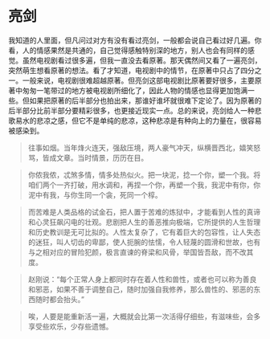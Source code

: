 # 亮剑

我知道的人里面，但凡问过对方有没有看过亮剑，一般都会说自己看过好几遍。你看，人的情感果然是共通的，自己觉得感触特别深的地方，别人也会有同样的感觉。虽然电视剧看过很多遍，但我一直没去看原著。那天偶然间又看了一遍亮剑，突然萌生想看原著的想法。看了才知道，电视剧中的情节，在原著中只占了四分之一。一般来说，电视剧很难超越原著。但亮剑这部电视剧比原著要好很多，主要原著中匆匆一笔带过的地方被电视剧所细化了，因此人物的情感也显得更加饱满一些。但如果把原著的后半部分也拍出来，那谁好谁坏就很难下定论了。因为原著的后半部分比前半部分要精彩很多，也更接近现实一点。总的来说，亮剑给人一种悲歌易水的悲凉之感，但它不是单纯的悲凉，这种悲凉是有种向上的力量在，很容易被感染到。

> 往事如烟。当年烽火连天，强敌压境，两人豪气冲天，纵横晋西北，嬉笑怒骂，皆成文章。当时情景，历历在目。

> 你侬我侬，忒煞多情，情多处热似火。把一块泥，捻一个你，塑一个我。将咱们两个一齐打破，用水调和，再捏一个你，再塑一个我，我泥中有你，你泥中有我，与你生同一个衾，死同一个椁。

> 而苦难是人类品格的试金石，把人置于苦难的炼狱中，才能看到人性的真谛和心灵狂飙闪电的壮观。悲剧把人生的善恶推向极端，它所提供的人生哲理和历史教训是无可比拟的。人性太复杂了，它有着巨大的包容性，让人失态的迷狂，叫人切齿的卑鄙，使人扼腕的怯懦，令人轻蔑的圆滑和世故，也有与之相对应的冒险犯颜，极言直谏的脊梁和风骨，举国皆吾敌，而不改其度。

> 赵刚说：“每个正常人身上都同时存在着人性和兽性，或者也可以称为善良和邪恶，如果不善于调整自己，随时加强自我修养，那么兽性的、邪恶的东西随时都会抬头。”

> 唉，人要是能重新活一遍，大概就会比第一次活得仔细些，有滋味些，会多享受些欢乐，少存些遗憾。